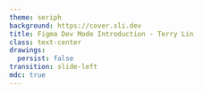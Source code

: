```yaml
---
theme: seriph
background: https://cover.sli.dev
title: Figma Dev Mode Introduction - Terry Lin
class: text-center
drawings:
  persist: false
transition: slide-left
mdc: true
---
```


